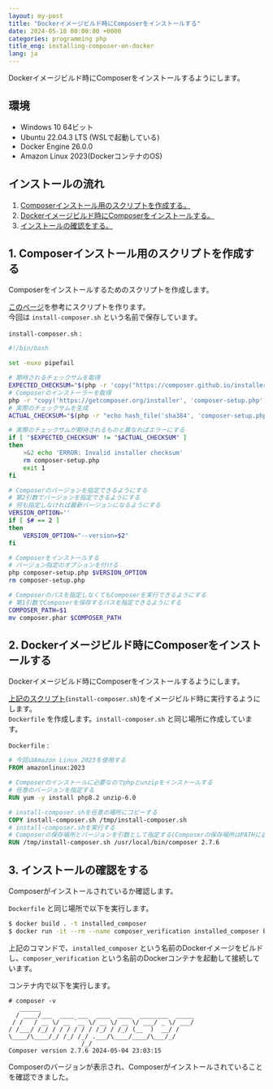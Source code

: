 ```yaml
---
layout: my-post
title: "Dockerイメージビルド時にComposerをインストールする"
date: 2024-05-18 00:00:00 +0000
categories: programming php
title_eng: installing-composer-on-docker
lang: ja
---
```


Dockerイメージビルド時にComposerをインストールするようにします。

## 環境
- Windows 10 64ビット
- Ubuntu 22.04.3 LTS (WSLで起動している)
- Docker Engine 26.0.0
- Amazon Linux 2023(DockerコンテナのOS)

## インストールの流れ
1. [Composerインストール用のスクリプトを作成する。](#1-composerインストール用のスクリプトを作成する)
2. [Dockerイメージビルド時にComposerをインストールする。](#2-dockerイメージビルド時にcomposerをインストールする)
3. [インストールの確認をする。](#3-インストールの確認をする)

## 1. Composerインストール用のスクリプトを作成する
Composerをインストールするためのスクリプトを作成します。  

[このページ](https://getcomposer.org/doc/faqs/how-to-install-composer-programmatically.md)を参考にスクリプトを作ります。  
今回は `install-composer.sh` という名前で保存しています。

`install-composer.sh` :
```bash
#!/bin/bash

set -euxo pipefail

# 期待されるチェックサムを取得
EXPECTED_CHECKSUM="$(php -r 'copy("https://composer.github.io/installer.sig", "php://stdout");')"
# Composerのインストーラーを取得
php -r "copy('https://getcomposer.org/installer', 'composer-setup.php');"
# 実際のチェックサムを生成
ACTUAL_CHECKSUM="$(php -r "echo hash_file('sha384', 'composer-setup.php');")"

# 実際のチェックサムが期待されるものと異なればエラーにする
if [ "$EXPECTED_CHECKSUM" != "$ACTUAL_CHECKSUM" ]
then
    >&2 echo 'ERROR: Invalid installer checksum'
    rm composer-setup.php
    exit 1
fi

# Composerのバージョンを指定できるようにする
# 第2引数でバージョンを指定できるようにする
# 何も指定しなければ最新バージョンになるようにする
VERSION_OPTION=''
if [ $# == 2 ]
then
    VERSION_OPTION="--version=$2"
fi

# Composerをインストールする
# バージョン指定のオプションを付ける
php composer-setup.php $VERSION_OPTION
rm composer-setup.php

# Composerのパスを指定しなくてもComposerを実行できるようにする
# 第1引数でComposerを保存するパスを指定できるようにする
COMPOSER_PATH=$1
mv composer.phar $COMPOSER_PATH
```

## 2. Dockerイメージビルド時にComposerをインストールする
Dockerイメージビルド時にComposerをインストールするようにします。

[上記のスクリプト](#1-composerインストール用のスクリプトを作成する)(`install-composer.sh`)をイメージビルド時に実行するようにします。  
`Dockerfile` を作成します。`install-composer.sh` と同じ場所に作成しています。

`Dockerfile` :
```dockerfile
# 今回はAmazon Linux 2023を使用する
FROM amazonlinux:2023

# Composerのインストールに必要なのでphpとunzipをインストールする
# 任意のバージョンを指定する
RUN yum -y install php8.2 unzip-6.0

# install-composer.shを任意の場所にコピーする
COPY install-composer.sh /tmp/install-composer.sh
# install-composer.shを実行する
# Composerの保存場所とバージョンを引数として指定する(Composerの保存場所はPATHに追加されていればどこでもいい)
RUN /tmp/install-composer.sh /usr/local/bin/composer 2.7.6
```

## 3. インストールの確認をする
Composerがインストールされているか確認します。

`Dockerfile` と同じ場所で以下を実行します。

```bash
$ docker build . -t installed_composer
$ docker run -it --rm --name composer_verification installed_composer bash
```

上記のコマンドで、`installed_composer` という名前のDockerイメージをビルドし、`composer_verification` という名前のDockerコンテナを起動して接続しています。

コンテナ内で以下を実行します。

```
# composer -v
   ______
  / ____/___  ____ ___  ____  ____  ________  _____
 / /   / __ \/ __ `__ \/ __ \/ __ \/ ___/ _ \/ ___/
/ /___/ /_/ / / / / / / /_/ / /_/ (__  )  __/ /
\____/\____/_/ /_/ /_/ .___/\____/____/\___/_/
                    /_/
Composer version 2.7.6 2024-05-04 23:03:15
```

Composerのバージョンが表示され、Composerがインストールされていることを確認できました。
